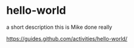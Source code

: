 # hello-world
a short description
this is Mike 
done
really


https://guides.github.com/activities/hello-world/

